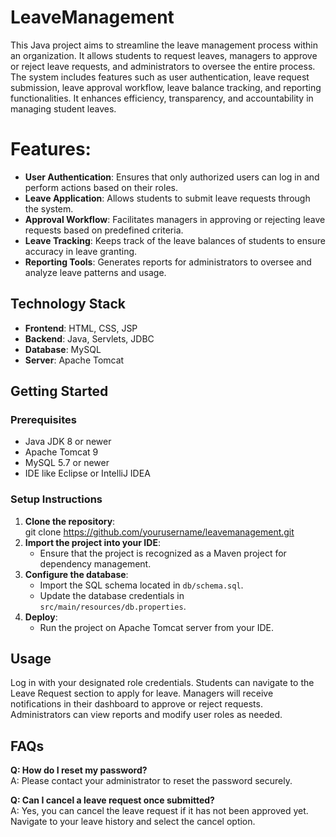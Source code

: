 # LeaveManagement
This Java project aims to streamline the leave management process within an organization. It allows students to request leaves, managers to approve or reject leave requests, and administrators to oversee the entire process. The system includes features such as user authentication, leave request submission, leave approval workflow, leave balance tracking, and reporting functionalities. It enhances efficiency, transparency, and accountability in managing student leaves.
# Features:
- **User Authentication**: Ensures that only authorized users can log in and perform actions based on their roles.
- **Leave Application**: Allows students to submit leave requests through the system.
- **Approval Workflow**: Facilitates managers in approving or rejecting leave requests based on predefined criteria.
- **Leave Tracking**: Keeps track of the leave balances of students to ensure accuracy in leave granting.
- **Reporting Tools**: Generates reports for administrators to oversee and analyze leave patterns and usage.

## Technology Stack
- **Frontend**: HTML, CSS, JSP
- **Backend**: Java, Servlets, JDBC
- **Database**: MySQL
- **Server**: Apache Tomcat

## Getting Started
### Prerequisites
- Java JDK 8 or newer
- Apache Tomcat 9
- MySQL 5.7 or newer
- IDE like Eclipse or IntelliJ IDEA

### Setup Instructions
1. **Clone the repository**:  
   git clone https://github.com/yourusername/leavemanagement.git
2. **Import the project into your IDE**:
   - Ensure that the project is recognized as a Maven project for dependency management.
3. **Configure the database**:
   - Import the SQL schema located in `db/schema.sql`.
   - Update the database credentials in `src/main/resources/db.properties`.
4. **Deploy**:
   - Run the project on Apache Tomcat server from your IDE.

## Usage
Log in with your designated role credentials. Students can navigate to the Leave Request section to apply for leave. Managers will receive notifications in their dashboard to approve or reject requests. Administrators can view reports and modify user roles as needed.

## FAQs
**Q: How do I reset my password?**  
A: Please contact your administrator to reset the password securely.

**Q: Can I cancel a leave request once submitted?**  
A: Yes, you can cancel the leave request if it has not been approved yet. Navigate to your leave history and select the cancel option.

